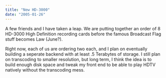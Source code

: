 ```yaml
---
title: "New HD-3000"
date: "2005-01-26"
---
```


A few friends and I have taken a leap. We are putting together an order of 8 HD-3000 High Definition recording cards before the famous Broadcast Flag stuff becomes Law (June?).  
  
Right now, each of us are ordering two each, and I plan on eventually building a seperate backend with at least .5 Terabytes of storage. I still plan on transcoding to smaller resolution, but long term, I think the idea is to build enough disk space and tweak my front end to be able to play HDTV natively without the transcoding mess.
